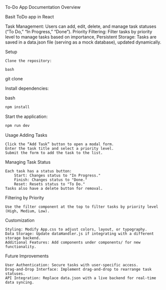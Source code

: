  To-Do App Documentation
Overview

Basit ToDo app in React

   Task Management: Users can add, edit, delete, and manage task statuses (“To Do,” “In Progress,” “Done”).
    Priority Filtering: Filter tasks by priority level to manage tasks based on importance,
    Persistent Storage: Tasks are saved in a data.json file (serving as a mock database), updated dynamically.


Setup

    Clone the repository:

    bash

git clone [<repository-url>](https://github.com/Mates09/ToDo-react)

Install dependencies:

bash


```bash
npm install
```

Start the application:


```bash
npm run dev
```

Usage
Adding Tasks

    Click the “Add Task” button to open a modal form.
    Enter the task title and select a priority level.
    Submit the form to add the task to the list.

Managing Task Status

    Each task has a status button:
        Start: Changes status to "In Progress."
        Finish: Changes status to "Done."
        Reset: Resets status to "To Do."
    Tasks also have a delete button for removal.

Filtering by Priority

    Use the filter component at the top to filter tasks by priority level (High, Medium, Low).

Customization

    Styling: Modify App.css to adjust colors, layout, or typography.
    Data Storage: Update dataHandler.js if integrating with a different storage backend.
    Additional Features: Add components under components/ for new functionality.

Future Improvements

    User Authentication: Secure tasks with user-specific access.
    Drag-and-Drop Interface: Implement drag-and-drop to rearrange task statuses.
    API Integration: Replace data.json with a live backend for real-time data syncing.
